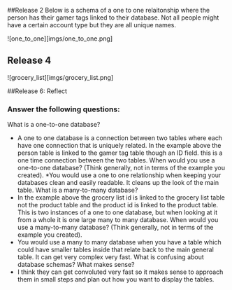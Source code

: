 ##Release 2
Below is a schema of a one to one relaitonship where the person has their gamer tags linked to their database. Not all people might have a certain account type but they are all unique names.

![one_to_one][imgs/one_to_one.png]

## Release 4
![grocery_list][imgs/grocery_list.png]

##Release 6: Reflect

### Answer the following questions:

What is a one-to-one database?
  *  A one to one database is a connection between two tables where each have one connection that is uniquely related. In the example above the person table is linked to the gamer tag table though an ID field. this is a one time connection between the two tables.
When would you use a one-to-one database? (Think generally, not in terms of the example you created).
  *You would use a one to one relationship when keeping your databases clean and easily readable. It cleans up the look of the main table.
What is a many-to-many database?
  *  In the example above the grocery list id is linked to the grocery list table not the product table and the product id is linked to the product table. This is two instances of a one to one database, but when looking at it from a whole it is one large many to many database.
When would you use a many-to-many database? (Think generally, not in terms of the example you created).
  *  You would use a many to many database when you have a table which could have smaller tables inside that relate back to the main general table. It can get very complex very fast.
What is confusing about database schemas? What makes sense?
  * I think they can get convoluted very fast so it makes sense to approach them in small steps and plan out how you want to display the tables.
